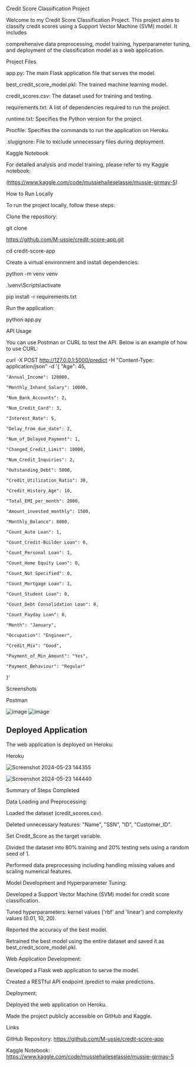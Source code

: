 Credit Score Classification Project

Welcome to my Credit Score Classification Project. This project aims to classify credit scores using a Support Vector Machine (SVM) model. It includes 

comprehensive data preprocessing, model training, hyperparameter tuning, and deployment of the classification model as a web application.

Project Files

app.py: The main Flask application file that serves the model.

best_credit_score_model.pkl: The trained machine learning model.

credit_scores.csv: The dataset used for training and testing.

requirements.txt: A list of dependencies required to run the project.

runtime.txt: Specifies the Python version for the project.

Procfile: Specifies the commands to run the application on Heroku.

.slugignore: File to exclude unnecessary files during deployment.


Kaggle Notebook

For detailed analysis and model training, please refer to my Kaggle notebook: 

(https://www.kaggle.com/code/mussiehaileselassie/mussie-girmay-5)

How to Run Locally

To run the project locally, follow these steps:

Clone the repository:

git clone

https://github.com/M-ussie/credit-score-app.git

cd credit-score-app

Create a virtual environment and install dependencies:

python -m venv venv

.\venv\Scripts\activate

pip install -r requirements.txt

Run the application:

python app.py


API Usage

You can use Postman or CURL to test the API. Below is an example of how to use CURL:

curl -X POST http://127.0.0.1:5000/predict -H "Content-Type: application/json" -d '{
    "Age": 45,
    
    "Annual_Income": 120000,
    
    "Monthly_Inhand_Salary": 10000,
    
    "Num_Bank_Accounts": 2,
    
    "Num_Credit_Card": 3,
    
    "Interest_Rate": 5,
    
    "Delay_from_due_date": 2,
    
    "Num_of_Delayed_Payment": 1,
    
    "Changed_Credit_Limit": 10000,
    
    "Num_Credit_Inquiries": 2,
    
    "Outstanding_Debt": 5000,
    
    "Credit_Utilization_Ratio": 30,
    
    "Credit_History_Age": 10,
    
    "Total_EMI_per_month": 2000,
    
    "Amount_invested_monthly": 1500,
    
    "Monthly_Balance": 8000,
    
    "Count_Auto Loan": 1,
    
    "Count_Credit-Builder Loan": 0,
    
    "Count_Personal Loan": 1,
    
    "Count_Home Equity Loan": 0,
    
    "Count_Not Specified": 0,
    
    "Count_Mortgage Loan": 1,
    
    "Count_Student Loan": 0,
    
    "Count_Debt Consolidation Loan": 0,
    
    "Count_Payday Loan": 0,
    
    "Month": "January",
    
    "Occupation": "Engineer",
    
    "Credit_Mix": "Good",
    
    "Payment_of_Min_Amount": "Yes",
    
    "Payment_Behaviour": "Regular"
}'


 Screenshots
 
 Postman
 
 ![image](https://github.com/M-ussie/credit-score-app/assets/108830669/af9466f1-29f4-4088-9c29-69f2ec0b0601)
 ![image](https://github.com/M-ussie/credit-score-app/assets/108830669/c177643a-8a55-4b29-a5f8-766da11c2055)

 
 ## Deployed Application

The web application is deployed on Heroku: 

 Heroku
 
 ![Screenshot 2024-05-23 144355](https://github.com/M-ussie/credit-score-app/assets/108830669/9c5a6133-eca9-4b62-a9dc-da035791ef6a)

![Screenshot 2024-05-23 144440](https://github.com/M-ussie/credit-score-app/assets/108830669/b427d359-28e2-49bb-aba1-f6e508274df4)



Summary of Steps Completed


Data Loading and Preprocessing:

Loaded the dataset (credit_scores.csv).

Deleted unnecessary features: "Name", "SSN", "ID", "Customer_ID".

Set Credit_Score as the target variable.

Divided the dataset into 80% training and 20% testing sets using a random seed of 1.

Performed data preprocessing including handling missing values and scaling numerical features.

Model Development and Hyperparameter Tuning:

Developed a Support Vector Machine (SVM) model for credit score classification.

Tuned hyperparameters: kernel values ('rbf' and 'linear') and complexity values (0.01, 10, 20).

Reported the accuracy of the best model.

Retrained the best model using the entire dataset and saved it as best_credit_score_model.pkl.


Web Application Development:

Developed a Flask web application to serve the model.

Created a RESTful API endpoint /predict to make predictions.

Deployment:

Deployed the web application on Heroku.

Made the project publicly accessible on GitHub and Kaggle.

Links

GitHub Repository: https://github.com/M-ussie/credit-score-app

Kaggle Notebook: https://www.kaggle.com/code/mussiehaileselassie/mussie-girmay-5









